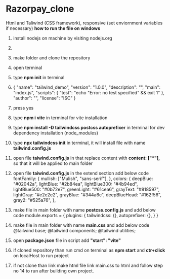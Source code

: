 # Razorpay_clone
Html and Taliwind (CSS framework), responsive
(set enviornment variables if necessary)
**how to run the file on windows**
1. install nodejs on machine by visiting nodejs.org
2. 
3. make folder and clone the repository
4. open terminal
5. type **npm init** in terminal
6. {
  "name": "tailwind_demo",
  "version": "1.0.0",
  "description": "",
  "main": "index.js",
  "scripts": {
    "test": "echo \"Error: no test specified\" && exit 1"
  },
  "author": "",
  "license": "ISC"
} 
7. press yes
8. type **npm i vite** in terminal for vite installation 
9. type **npm install -D tailwindcss postcss autoprefixer** in terminal for dev dependency installation (node_modules)
10. type **npx tailwindcss init** in terminal, it will install file with name **tailwind.config.js**
11. open file **taiwind.config.js** in that replace content with **content: ["*"],** so that it will be applied to main folder
12. open file **taiwind.config.js** in the extend section add below code
    fontFamily: {
        mullish: ["Mulish", "sans-serif"],
      },
      colors: {
        deepBlue: "#02042a",
        lightBlue: "#2b84ea",
        lightBlue300: "#4b94ed",
        lightBlue500: "#0b72e7",
        greenLight: "#61cea6",
        grayText: "#818597",
        lightGray: "#e2e2e2",
        grayBlue: "#344a6c",
        deepBlueHead: "#162f56",
        gray2: "#525a76",
      },
14. make file in main folder with name **postcss.config.js** and add below code
        module.exports = {
      plugins: {
        tailwindcss: {},
        autoprefixer: {},
      }
    }

15. make file in main folder with name **main.css** and add below code
      @tailwind base;
      @tailwind components;
      @tailwind utilities;

16. open **package.json** file in script add **"start": "vite"**
17. if cloned repository than run cmd on terminal as **npm start** and **ctr+click**  on localHost to run project
18. if not clone than link make html file link main.css to html and follow step no 14 to run after building own project.
